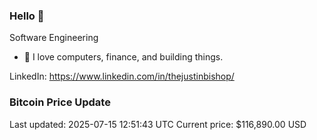 ### Hello 🤙  

Software Engineering

- 🔭 I love computers, finance, and building things.
  
LinkedIn: https://www.linkedin.com/in/thejustinbishop/  


















































































































































































































































































































































































































































































































































































































































































































































































































































### Bitcoin Price Update
Last updated: 2025-07-15 12:51:43 UTC
Current price: $116,890.00 USD
